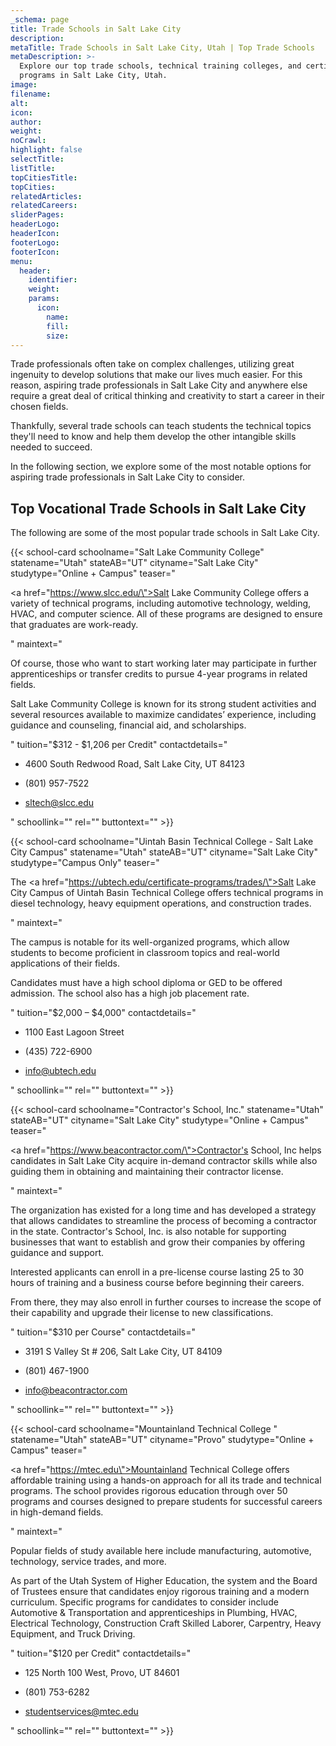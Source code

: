 ```yaml
---
_schema: page
title: Trade Schools in Salt Lake City
description:
metaTitle: Trade Schools in Salt Lake City, Utah | Top Trade Schools
metaDescription: >-
  Explore our top trade schools, technical training colleges, and certificate
  programs in Salt Lake City, Utah.
image:
filename:
alt:
icon:
author:
weight:
noCrawl:
highlight: false
selectTitle:
listTitle:
topCitiesTitle:
topCities:
relatedArticles:
relatedCareers:
sliderPages:
headerLogo:
headerIcon:
footerLogo:
footerIcon:
menu:
  header:
    identifier:
    weight:
    params:
      icon:
        name:
        fill:
        size:
---
```

Trade professionals often take on complex challenges, utilizing great ingenuity to develop solutions that make our lives much easier. For this reason, aspiring trade professionals in Salt Lake City and anywhere else require a great deal of critical thinking and creativity to start a career in their chosen fields.

Thankfully, several trade schools can teach students the technical topics they'll need to know and help them develop the other intangible skills needed to succeed.

In the following section, we explore some of the most notable options for aspiring trade professionals in Salt Lake City to consider.

## **Top Vocational Trade Schools in Salt Lake City**

The following are some of the most popular trade schools in Salt Lake City.

{{< school-card schoolname="Salt Lake Community College" statename="Utah" stateAB="UT" cityname="Salt Lake City" studytype="Online + Campus" teaser="<p><a href=\"https://www.slcc.edu/\">Salt Lake Community College</a> offers a variety of technical programs, including automotive technology, welding, HVAC, and computer science. All of these programs are designed to ensure that graduates are work-ready.</p>" maintext="<p>Of course, those who want to start working later may participate in further apprenticeships or transfer credits to pursue 4-year programs in related fields.</p><p>Salt Lake Community College is known for its strong student activities and several resources available to maximize candidates’ experience, including guidance and counseling, financial aid, and scholarships.</p>" tuition="$312 - $1,206 per Credit" contactdetails="<ul><li><p>4600 South Redwood Road, Salt Lake City, UT 84123</p></li><li><p>(801) 957-7522</p></li><li><p>sltech@slcc.edu</p></li></ul>" schoollink="" rel="" buttontext="" >}}

{{< school-card schoolname="Uintah Basin Technical College - Salt Lake City Campus" statename="Utah" stateAB="UT" cityname="Salt Lake City" studytype="Campus Only" teaser="<p>The <a href=\"https://ubtech.edu/certificate-programs/trades/\">Salt Lake City Campus of Uintah Basin Technical College</a> offers technical programs in diesel technology, heavy equipment operations, and construction trades.</p>" maintext="<p>The campus is notable for its well-organized programs, which allow students to become proficient in classroom topics and real-world applications of their fields.</p><p>Candidates must have a high school diploma or GED to be offered admission. The school also has a high job placement rate.</p>" tuition="$2,000 – $4,000" contactdetails="<ul><li><p>1100 East Lagoon Street</p></li><li><p>(435) 722-6900</p></li><li><p>info@ubtech.edu</p></li></ul>" schoollink="" rel="" buttontext="" >}}

{{< school-card schoolname="Contractor's School, Inc." statename="Utah" stateAB="UT" cityname="Salt Lake City" studytype="Online + Campus" teaser="<p><a href=\"https://www.beacontractor.com/\">Contractor's School, Inc</a> helps candidates in Salt Lake City acquire in-demand contractor skills while also guiding them in obtaining and maintaining their contractor license.</p>" maintext="<p>The organization has existed for a long time and has developed a strategy that allows candidates to streamline the process of becoming a contractor in the state. Contractor's School, Inc. is also notable for supporting businesses that want to establish and grow their companies by offering guidance and support.</p><p>Interested applicants can enroll in a pre-license course lasting 25 to 30 hours of training and a business course before beginning their careers.</p><p>From there, they may also enroll in further courses to increase the scope of their capability and upgrade their license to new classifications.</p>" tuition="$310 per Course" contactdetails="<ul><li><p>3191 S Valley St # 206, Salt Lake City, UT 84109</p></li><li><p>(801) 467-1900</p></li><li><p>info@beacontractor.com</p></li></ul>" schoollink="" rel="" buttontext="" >}}

{{< school-card schoolname="Mountainland Technical College " statename="Utah" stateAB="UT" cityname="Provo" studytype="Online + Campus" teaser="<p><a href=\"https://mtec.edu\">Mountainland Technical College</a> offers affordable training using a hands-on approach for all its trade and technical programs. The school provides rigorous education through over 50 programs and courses designed to prepare students for successful careers in high-demand fields.</p>" maintext="<p>Popular fields of study available here include manufacturing, automotive, technology, service trades, and more.</p><p>As part of the Utah System of Higher Education, the system and the Board of Trustees ensure that candidates enjoy rigorous training and a modern curriculum. Specific programs for candidates to consider include Automotive &amp; Transportation and apprenticeships in Plumbing, HVAC, Electrical Technology, Construction Craft Skilled Laborer, Carpentry, Heavy Equipment, and Truck Driving.</p>" tuition="$120 per Credit" contactdetails="<ul><li><p>125 North 100 West, Provo, UT 84601</p></li><li><p>(801) 753-6282</p></li><li><p>studentservices@mtec.edu</p></li></ul>" schoollink="" rel="" buttontext="" >}}